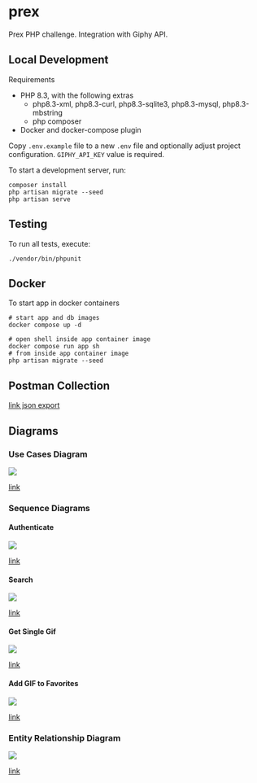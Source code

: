 # prex

Prex PHP challenge. Integration with Giphy API.

## Local Development

Requirements

- PHP 8.3, with the following extras
  - php8.3-xml, php8.3-curl, php8.3-sqlite3, php8.3-mysql, php8.3-mbstring
  - php composer
- Docker and docker-compose plugin

Copy `.env.example` file to a new `.env` file and optionally adjust project configuration. `GIPHY_API_KEY` value is required.

To start a development server, run: 

```shell
composer install
php artisan migrate --seed
php artisan serve
```

## Testing

To run all tests, execute:

```shell
./vendor/bin/phpunit
```

## Docker

To start app in docker containers

```shell
# start app and db images
docker compose up -d

# open shell inside app container image
docker compose run app sh
# from inside app container image
php artisan migrate --seed
```

## Postman Collection

[link json export](https://github.com/DiazMaxiM/prex/raw/main/.github/prex.postman_collection.json)

## Diagrams

### Use Cases Diagram

![](https://github.com/DiazMaxiM/prex/blob/master/.github/prex-use-case.drawio.png?raw=true)

[link](https://github.com/DiazMaxiM/prex/blob/master/.github/prex-use-case.drawio.png)

### Sequence Diagrams

#### Authenticate

![](https://github.com/DiazMaxiM/prex/blob/master/.github/prex-seq-auth.drawio.png?raw=true)

[link](https://github.com/DiazMaxiM/prex/blob/master/.github/prex-seq-auth.drawio.png)

#### Search

![](https://github.com/DiazMaxiM/prex/blob/master/.github/prex-seq-search.drawio.png?raw=true)

[link](https://github.com/DiazMaxiM/prex/blob/master/.github/prex-seq-search.drawio.png)

#### Get Single Gif

![](https://github.com/DiazMaxiM/prex/blob/master/.github/prex-seq-get.drawio.png?raw=true)

[link](https://github.com/DiazMaxiM/prex/blob/master/.github/prex-seq-get.drawio.png)

#### Add GIF to Favorites

![](https://github.com/DiazMaxiM/prex/blob/master/.github/prex-seq-fav.drawio.png?raw=true)

[link](https://github.com/DiazMaxiM/prex/blob/master/.github/prex-seq-fav.drawio.png)

### Entity Relationship Diagram

![](https://github.com/DiazMaxiM/prex/blob/master/.github/prex-erd.drawio.png?raw=true)

[link](https://github.com/DiazMaxiM/prex/blob/master/.github/prex-erd.drawio.png)

